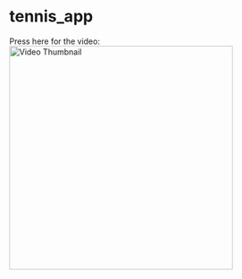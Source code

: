 # tennis_app
Press here for the video:
<a href="https://drive.google.com/file/d/1lJghN_OFw0oZXWYgLAs_uv_PLZ3a7WRv/view?usp=drive_link">
    <img src="https://i.imgur.com/X5EzD0Q.png" alt="Video Thumbnail" width="400">
</a>





